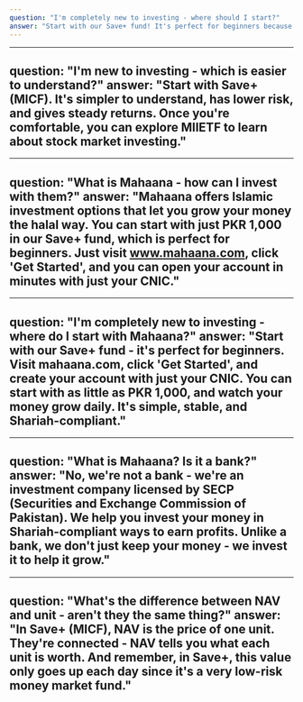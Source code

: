 ```yaml
---
question: "I'm completely new to investing - where should I start?"
answer: "Start with our Save+ fund! It's perfect for beginners because:Low riskStart with just PKR 1,000Withdraw anytimeEasy to understandDaily profits"
---
```


---
question: "I'm new to investing - which is easier to understand?"
answer: "Start with Save+ (MICF). It's simpler to understand, has lower risk, and gives steady returns. Once you're comfortable, you can explore MIIETF to learn about stock market investing."
---

---
question: "What is Mahaana - how can I invest with them?"
answer: "Mahaana offers Islamic investment options that let you grow your money the halal way. You can start with just PKR 1,000 in our Save+ fund, which is perfect for beginners. Just visit www.mahaana.com, click 'Get Started', and you can open your account in minutes with just your CNIC."
---

---
question: "I'm completely new to investing - where do I start with Mahaana?"
answer: "Start with our Save+ fund - it's perfect for beginners. Visit mahaana.com, click 'Get Started', and create your account with just your CNIC. You can start with as little as PKR 1,000, and watch your money grow daily. It's simple, stable, and Shariah-compliant."
---

---
question: "What is Mahaana? Is it a bank?"
answer: "No, we're not a bank - we're an investment company licensed by SECP (Securities and Exchange Commission of Pakistan). We help you invest your money in Shariah-compliant ways to earn profits. Unlike a bank, we don't just keep your money - we invest it to help it grow."
---

---
question: "What's the difference between NAV and unit - aren't they the same thing?"
answer: "In Save+ (MICF), NAV is the price of one unit. They're connected - NAV tells you what each unit is worth. And remember, in Save+, this value only goes up each day since it's a very low-risk money market fund."
---